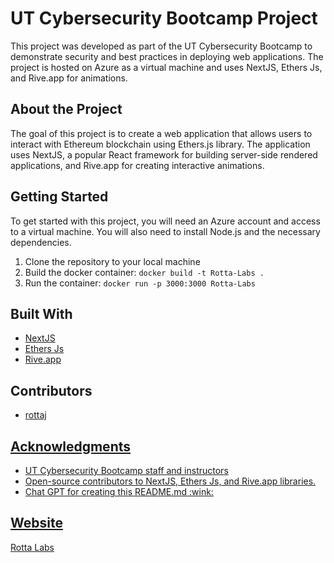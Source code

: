 # UT Cybersecurity Bootcamp Project
<p>This project was developed as part of the UT Cybersecurity Bootcamp to demonstrate security and best practices in deploying web applications. The project is hosted on Azure as a virtual machine and uses NextJS, Ethers Js, and Rive.app for animations.</p>

## About the Project
<p>The goal of this project is to create a web application that allows users to interact with Ethereum blockchain using Ethers.js library. The application uses NextJS, a popular React framework for building server-side rendered applications, and Rive.app for creating interactive animations.</p>

## Getting Started
<p>To get started with this project, you will need an Azure account and access to a virtual machine. You will also need to install Node.js and the necessary dependencies.</p>
<ol>
<li>Clone the repository to your local machine</li>
<li>Build the docker container: <code>docker build -t Rotta-Labs .</code></li>
<li>Run the container: <code>docker run -p 3000:3000 Rotta-Labs</code></li>
</ol>

## Built With
<ul>
<li><a href="https://nextjs.org/">NextJS</a></li>
<li><a href="https://docs.ethers.io/v5/">Ethers Js</a></li>
<li><a href="https://rive.app/">Rive.app</a></li>
</ul>

## Contributors
<ul>
<li><a href="https://www.github.com/rottaj">rottaj</li>
</ul>

## Acknowledgments
<ul>
<li>UT Cybersecurity Bootcamp staff and instructors</li>
<li>Open-source contributors to NextJS, Ethers Js, and Rive.app libraries.</li>
<li>Chat GPT for creating this README.md :wink: </li>
</ul>

## Website
<a href="http://rottalabs.eastus.cloudapp.azure.com/">Rotta Labs</a>

